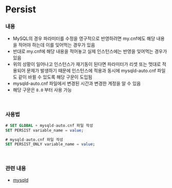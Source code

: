 Persist
===

### 내용
* MySQL의 경우 파라미터를 수정을 영구적으로 반영하려면 my.cnf에도 해당 내용을 적어야 하는데 이를 잊어먹는 경우가 있음
* 반대로 my.cnf에 해당 내용을 적어놓고 실제 인스턴스에는 반영을 잊어먹는 경우가 있음
* 위의 상황이 일어나고 인스턴스가 재기동이 된다면 파라미터가 리셋 또는 멋대로 적용되어 문제가 발생하기 때문에 인스턴스에 적용과 동시에 mysqld-auto.cnf 파일도 같이 바뀔 수 있도록 해당 구문이 도입됨
* mysqld-auto.cnf 파일에서 변경된 시간과 변경한 계정을 알 수 있음
* 해당 구문은 `8.0` 부터 사용 가능

<br>

### 사용법
```sql
# SET GLOBAL + mysqld-auto.cnf 파일 작성
SET PERSIST variable_name = value;

# mysqld-auto.cnf 파일 작성
SET PERSIST_ONLY variable_name = value;
```

<br>

### 관련 내용
* [mysqld](../mysqld/README.md)

<br>
